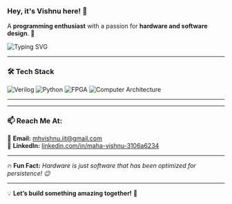 ### Hey, it's Vishnu here! 👋  

A **programming enthusiast** with a passion for **hardware and software design**. 🚀  

![Typing SVG](https://readme-typing-svg.herokuapp.com?font=Fira+Code&size=22&pause=1000&color=36BCF7&width=800&lines=💡+Exploring+Verilog%2C+Python%2C+FPGA%2C+and+Computer+Architecture;⚡+Always+learning+%26+optimizing+for+performance;💻+Let’s+connect+%26+innovate!)

---

### 🛠️ **Tech Stack**
![Verilog](https://img.shields.io/badge/Verilog-Programming-red?style=for-the-badge)
![Python](https://img.shields.io/badge/Python-Scripting-blue?style=for-the-badge)
![FPGA](https://img.shields.io/badge/FPGA-Synthesis-brightgreen?style=for-the-badge)
![Computer Architecture](https://img.shields.io/badge/Computer_Architecture-Design-orange?style=for-the-badge)

---

<!--### 📊 **GitHub Stats**  
<p align="center">
  <img src="https://github-readme-stats.vercel.app/api?username=your-github-username&show_icons=true&theme=radical" width="49%"/>
  <img src="https://github-readme-streak-stats.herokuapp.com/?user=your-github-username&theme=radical" width="49%"/>
</p>
-->
---

### 📫 **Reach Me At:**  
📧 **Email:** [mhvishnu.iit@gmail.com](mailto:mhvishnu.iit@gmail.com)  
🔗 **LinkedIn:** [linkedin.com/in/maha-vishnu-3106a6234](https://www.linkedin.com/in/maha-vishnu-3106a6234/)  

---

🔥 **Fun Fact:** *Hardware is just software that has been optimized for persistence! 😉*  

---

💡 **Let’s build something amazing together!** 🚀  


